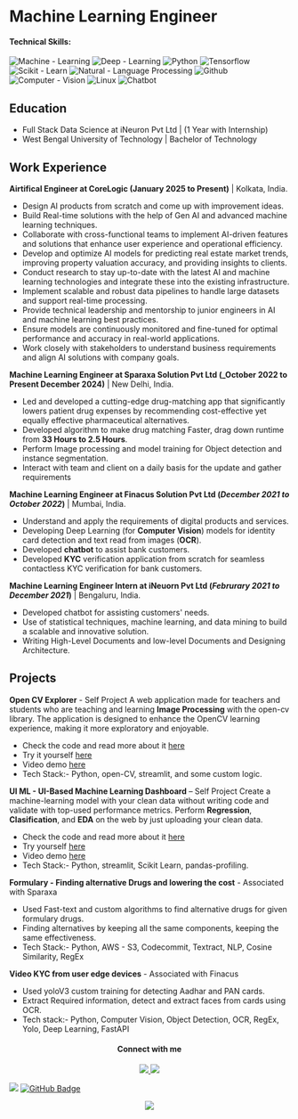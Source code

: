 # Machine Learning Engineer

#### Technical Skills: 
<p>
<img src="https://img.shields.io/badge/Machine_-Learning-2ea44f?logo=probot" alt="Machine  - Learning">
<img src="https://img.shields.io/static/v1?label=Deep&message=Learning&color=%23EE2C61&logo=robotframework" alt="Deep - Learning">
<img src="https://img.shields.io/static/v1?label=&message=Python&color=%23B6C9B3&logo=Python" alt="Python">
<img src="https://img.shields.io/badge/Tensorflow-blue?logo=tensorflow" alt="Tensorflow">
<img src="https://img.shields.io/static/v1?label=Scikit+&message=Learn&color=%23DC5D10&logo=scikitlearn" alt="Scikit  - Learn">
<img src="https://img.shields.io/static/v1?label=Natural+&message=Language+Processing&color=%231038DC" alt="Natural  - Language Processing">
<img src="https://img.shields.io/static/v1?label=&message=Github&color=%23424346&logo=github" alt="Github">
<img src="https://img.shields.io/static/v1?label=Computer&message=Vision&color=%23F3E80A" alt="Computer - Vision">
<img src="https://img.shields.io/static/v1?label=&message=Linux&color=%23F3DBA9&logo=linux&logoColor=%23000000" alt="Linux">
<img src="https://img.shields.io/static/v1?label=&message=Chatbot&color=%2394FDF3&logo=chatbot&logoColor=%23000000" alt="Chatbot">


</p>

## Education
- Full Stack Data Science at iNeuron Pvt Ltd | (1 Year with Internship)
- West Bengal University of Technology | Bachelor of Technology

## Work Experience

**Airtifical Engineer at CoreLogic (January 2025 to Present)** | Kolkata, India.
- Design AI products from scratch and come up with improvement ideas.
- Build Real-time solutions with the help of Gen AI and advanced machine learning techniques.
- Collaborate with cross-functional teams to implement AI-driven features and solutions that enhance user experience and operational efficiency.
- Develop and optimize AI models for predicting real estate market trends, improving property valuation accuracy, and providing insights to clients.
- Conduct research to stay up-to-date with the latest AI and machine learning technologies and integrate these into the existing infrastructure.
- Implement scalable and robust data pipelines to handle large datasets and support real-time processing.
- Provide technical leadership and mentorship to junior engineers in AI and machine learning best practices.
- Ensure models are continuously monitored and fine-tuned for optimal performance and accuracy in real-world applications.
- Work closely with stakeholders to understand business requirements and align AI solutions with company goals.

**Machine Learning Engineer at Sparaxa Solution Pvt Ltd (_October 2022 to Present December 2024)** | New Delhi, India.
- Led and developed a cutting-edge drug-matching app that significantly lowers patient drug expenses by recommending cost-effective yet equally effective pharmaceutical alternatives.
- Developed algorithm to make drug matching Faster, drag down runtime from **33 Hours to 2.5 Hours**.
- Perform Image processing and model training for Object detection and instance segmentation.
- Interact with team and client on a daily basis for the update and gather requirements

**Machine Learning Engineer at Finacus Solution Pvt Ltd (_December 2021 to October 2022_)** | Mumbai, India.
- Understand and apply the requirements of digital products and services.
- Developing Deep Learning (for **Computer Vision**) models for identity card detection and text read from images (**OCR**).
- Developed **chatbot** to assist bank customers.
- Developed **KYC** verification application from scratch for seamless contactless KYC verification for bank customers.

**Machine Learning Engineer Intern at iNeuorn Pvt Ltd (_Februrary 2021 to December 2021_)** | Bengaluru, India.
- Developed chatbot for assisting customers' needs.
- Use of statistical techniques, machine learning, and data mining to build a scalable and innovative solution.
- Writing High-Level Documents and low-level Documents and Designing Architecture.


## Projects
**Open CV Explorer** - Self Project
A web application made for teachers and students who are teaching and learning **Image Processing** with the open-cv library. The application is designed to enhance the OpenCV
learning experience, making it more exploratory and enjoyable. 
- Check the code and read more about it [here](https://github.com/subha996/opencv_explorer)
- Try it yourself [here](https://opencvexplorer.streamlit.app/)
- Video demo [here](https://www.youtube.com/watch?utm_source=youtube&v=6Oxofczo3tA&feature=youtu.be)
- Tech Stack:- Python, open-CV, streamlit, and some custom logic.

**UI ML - UI-Based Machine Learning Dashboard** – Self Project
Create a machine-learning model with your clean data without writing code and validate with top-used performance metrics. Perform **Regression**, **Clasification**, and **EDA** on the web by just uploading your clean data.
- Check the code and read more about it [here](https://github.com/subha996/UI-ML-V3)
- Try yourself [here](https://uimlv3.streamlit.app/)
- Video demo [here](https://www.youtube.com/playlist?list=PLPL68eAk13ftZWE40_teT3NCWW5ChFqWs)
- Tech Stack:- Python, streamlit, Scikit Learn, pandas-profiling.

**Formulary - Finding alternative Drugs and lowering the cost** - Associated with Sparaxa
- Used Fast-text and custom algorithms to find alternative drugs for given formulary drugs.
- Finding alternatives by keeping all the same components, keeping the same effectiveness.
- Tech Stack:- Python, AWS - S3, Codecommit, Textract, NLP, Cosine Similarity, RegEx

**Video KYC from user edge devices** - Associated with Finacus
- Used yoloV3 custom training for detecting Aadhar and PAN cards.
- Extract Required information, detect and extract faces from cards using OCR.
- Tech stack:- Python, Computer Vision, Object Detection, OCR, RegEx, Yolo, Deep Learning, FastAPI


<h4 align="center"> Connect with me </h4>

<p align="center">  
<a href = "https://www.linkedin.com/in/subhabrata-nath-181375115/"> <img src="https://img.icons8.com/color/50/000000/linkedin.png"/> </a>
<a href = "https://www.youtube.com/channel/UCVBPiNJAZ5oA2PSnRoAITbg"><img src="https://img.icons8.com/color/50/000000/youtube-play.png"/></a>
  
</p>

![](https://komarev.com/ghpvc/?username=subha996)
<a href="https://github.com/subha996?tab=followers"><img src="https://img.shields.io/github/followers/subha996?label=Followers&style=social" alt="GitHub Badge"></a>


<p align="center"> 
    <img src="https://readme-typing-svg.herokuapp.com?font=Fira+Code&pause=1000&color=000000&width=435&lines=See+you+soon">
</p>





